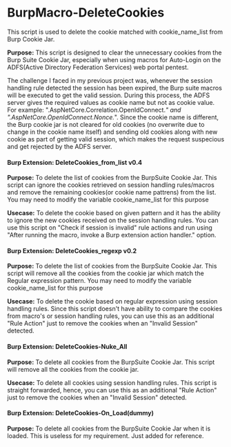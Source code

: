 # BurpMacro-DeleteCookies
This script is used to delete the cookie matched with cookie_name_list from Burp Cookie Jar.

**Purpose:** This script is designed to clear the unnecessary cookies from the Burp Suite Cookie Jar, especially when using macros for Auto-Login on the ADFS(Active Directory Federation Services) web portal pentest. 

The challenge I faced in my previous project was, whenever the session handling rule detected the session has been expired, the Burp suite macros will be executed to get the valid session. During this process, the ADFS server gives the required values as cookie name but not as cookie value. For example: ".AspNetCore.Correlation.OpenIdConnect.*" and ".AspNetCore.OpenIdConnect.Nonce.*". Since the cookie name is different, the Burp cookie jar is not cleared for old cookies (no overwrite due to change in the cookie name itself) and sending old cookies along with new cookie as part of getting valid session, which makes the request suspecious and get rejected by the ADFS server.  


#### **Burp Extension:** DeleteCookies_from_list v0.4
**Purpose:** To delete the list of cookies from the BurpSuite Cookie Jar. This script can ignore the cookies retrieved on session handling rules/macros and remove the remaining cookies(or cookie name pattrens) from the list. You may need to modify the variable cookie_name_list for this purpose

**Usecase:** To delete the cookie based on given pattern and it has the ability to ignore the new cookies received on the session handling rules. You can use this script on "Check if session is invalid" rule actions and run using "After running the macro, invoke a Burp extension action handler." option. 

#### Burp Extension: DeleteCookies_regexp v0.2
**Purpose:** To delete the list of cookies from the BurpSuite Cookie Jar. This script will remove all the cookies from the cookie jar which match the Regular expression pattern. You may need to modify the variable cookie_name_list for this purpose

**Usecase:** To delete the cookie based on regular expression using session handling rules. Since this script doesn't have ability to compare the cookies from macro's or session handling rules, you can use this as an additional "Rule Action" just to remove the cookies when an "Invalid Session" detected. 


#### **Burp Extension:** DeleteCookies-Nuke_All
**Purpose:** To delete all cookies from the BurpSuite Cookie Jar. This script will remove all the cookies from the cookie jar.

**Usecase:** To delete all cookies using session handling rules. This script is straight forwarded, hence, you can use this as an additional "Rule Action" just to remove the cookies when an "Invalid Session" detected. 


#### **Burp Extension:** DeleteCookies-On_Load(dummy)
**Purpose:** To delete all cookies from the BurpSuite Cookie Jar when it is loaded. This is useless for my requirement. Just added for reference.


